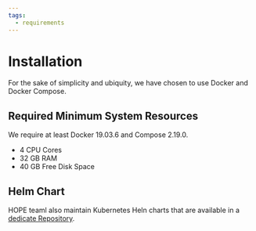 ```yaml
---
tags:
  - requirements
---
```


# Installation

For the sake of simplicity and ubiquity, we have chosen to use Docker and Docker Compose.


## Required Minimum System Resources

We require at least Docker 19.03.6 and Compose 2.19.0.

- 4 CPU Cores
- 32 GB RAM
- 40 GB Free Disk Space


## Helm Chart

HOPE teaml also maintain Kubernetes Heln charts that are available in a 
[dedicate Repository](https://github.com/unicef/hope-core-chart). 
